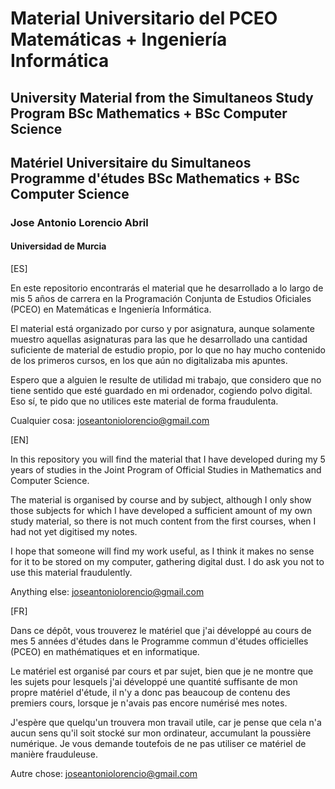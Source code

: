# Material Universitario del PCEO Matemáticas + Ingeniería Informática
## University Material from the Simultaneos Study Program BSc Mathematics + BSc Computer Science
## Matériel Universitaire du Simultaneos Programme d'études BSc Mathematics + BSc Computer Science
### Jose Antonio Lorencio Abril
#### Universidad de Murcia

[ES]

En este repositorio encontrarás el material que he desarrollado a lo largo de mis 5 años de carrera en la Programación Conjunta de Estudios Oficiales (PCEO) en Matemáticas e Ingeniería Informática.

El material está organizado por curso y por asignatura, aunque solamente muestro aquellas asignaturas para las que he desarrollado una cantidad suficiente de material de estudio propio, por lo que no hay mucho contenido de los primeros cursos, en los que aún no digitalizaba mis apuntes.

Espero que a alguien le resulte de utilidad mi trabajo, que considero que no tiene sentido que esté guardado en mi ordenador, cogiendo polvo digital. Eso sí, te pido que no utilices este material de forma fraudulenta.

Cualquier cosa: joseantoniolorencio@gmail.com

[EN]

In this repository you will find the material that I have developed during my 5 years of studies in the Joint Program of Official Studies in Mathematics and Computer Science.

The material is organised by course and by subject, although I only show those subjects for which I have developed a sufficient amount of my own study material, so there is not much content from the first courses, when I had not yet digitised my notes.

I hope that someone will find my work useful, as I think it makes no sense for it to be stored on my computer, gathering digital dust. I do ask you not to use this material fraudulently.

Anything else: joseantoniolorencio@gmail.com

[FR]

Dans ce dépôt, vous trouverez le matériel que j'ai développé au cours de mes 5 années d'études dans le Programme commun d'études officielles (PCEO) en mathématiques et en informatique.

Le matériel est organisé par cours et par sujet, bien que je ne montre que les sujets pour lesquels j'ai développé une quantité suffisante de mon propre matériel d'étude, il n'y a donc pas beaucoup de contenu des premiers cours, lorsque je n'avais pas encore numérisé mes notes.

J'espère que quelqu'un trouvera mon travail utile, car je pense que cela n'a aucun sens qu'il soit stocké sur mon ordinateur, accumulant la poussière numérique. Je vous demande toutefois de ne pas utiliser ce matériel de manière frauduleuse.

Autre chose: joseantoniolorencio@gmail.com
